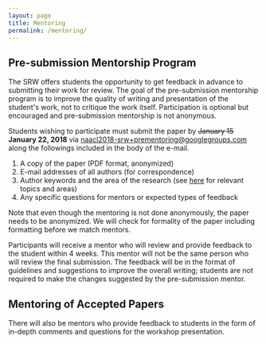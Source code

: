 ```yaml
---
layout: page
title: Mentoring
permalink: /mentoring/
---
```


## Pre-submission Mentorship Program

The SRW offers students the opportunity to get feedback in advance to submitting their work for review. The goal of the pre-submission mentorship program is to improve the quality of writing and presentation of the student's work, not to critique the work itself. Participation is optional but encouraged and pre-submission mentorship is not anonymous. 

Students wishing to participate must submit the paper by ~~January 15~~ **January 22, 2018** via [naacl2018-srw+prementoring@googlegroups.com](mailto:naacl2018-srw+prementoring@googlegroups.com) along the followings included in the body of the e-mail. 

1. A copy of the paper (PDF format, anonymized)
1. E-mail addresses of all authors (for correspondence)
1. Author keywords and the area of the research (see [here](http://naacl2018.org/call_for_paper.html) for relevant topics and areas)
1. Any specific questions for mentors or expected types of feedback

Note that even though the mentoring is not done anonymously, the paper needs to be anonymized. We will check for formality of the paper including formatting before we match mentors. 

Participants will receive a mentor who will review and provide feedback to the student within 4 weeks. This mentor will not be the same person who will review the final submission. The feedback will be in the format of guidelines and suggestions to improve the overall writing; students are not required to make the changes suggested by the pre-submission mentor.

## Mentoring of Accepted Papers

There will also be mentors who provide feedback to students in the form of in-depth comments and questions for the workshop presentation. 

